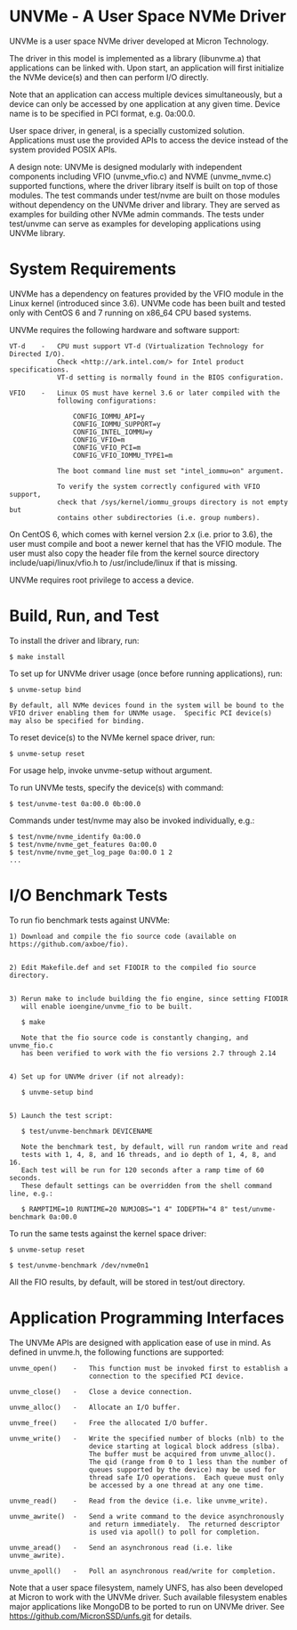 UNVMe - A User Space NVMe Driver
================================

UNVMe is a user space NVMe driver developed at Micron Technology.

The driver in this model is implemented as a library (libunvme.a) that
applications can be linked with.  Upon start, an application will first
initialize the NVMe device(s) and then can perform I/O directly.

Note that an application can access multiple devices simultaneously, but 
a device can only be accessed by one application at any given time.
Device name is to be specified in PCI format, e.g. 0a:00.0.

User space driver, in general, is a specially customized solution.
Applications must use the provided APIs to access the device instead of
the system provided POSIX APIs.


A design note:  UNVMe is designed modularly with independent components
including VFIO (unvme_vfio.c) and NVME (unvme_nvme.c) supported functions,
where the driver library itself is built on top of those modules.
The test commands under test/nvme are built on those modules without
dependency on the UNVMe driver and library.  They are served as examples
for building other NVMe admin commands.  The tests under test/unvme can
serve as examples for developing applications using UNVMe library.




System Requirements
===================

UNVMe has a dependency on features provided by the VFIO module in the Linux
kernel (introduced since 3.6).  UNVMe code has been built and tested only
with CentOS 6 and 7 running on x86_64 CPU based systems.

UNVMe requires the following hardware and software support:

    VT-d    -   CPU must support VT-d (Virtualization Technology for Directed I/O).
                Check <http://ark.intel.com/> for Intel product specifications.
                VT-d setting is normally found in the BIOS configuration.

    VFIO    -   Linux OS must have kernel 3.6 or later compiled with the
                following configurations:

                    CONFIG_IOMMU_API=y
                    CONFIG_IOMMU_SUPPORT=y
                    CONFIG_INTEL_IOMMU=y
                    CONFIG_VFIO=m
                    CONFIG_VFIO_PCI=m
                    CONFIG_VFIO_IOMMU_TYPE1=m

                The boot command line must set "intel_iommu=on" argument.

                To verify the system correctly configured with VFIO support,
                check that /sys/kernel/iommu_groups directory is not empty but
                contains other subdirectories (i.e. group numbers).

On CentOS 6, which comes with kernel version 2.x (i.e. prior to 3.6),
the user must compile and boot a newer kernel that has the VFIO module.
The user must also copy the header file from the kernel source directory
include/uapi/linux/vfio.h to /usr/include/linux if that is missing.

UNVMe requires root privilege to access a device.



Build, Run, and Test
====================

To install the driver and library, run:

    $ make install


To set up for UNVMe driver usage (once before running applications), run:

    $ unvme-setup bind

    By default, all NVMe devices found in the system will be bound to the
    VFIO driver enabling them for UNVMe usage.  Specific PCI device(s)
    may also be specified for binding.


To reset device(s) to the NVMe kernel space driver, run:

    $ unvme-setup reset


For usage help, invoke unvme-setup without argument.


To run UNVMe tests, specify the device(s) with command:

    $ test/unvme-test 0a:00.0 0b:00.0


Commands under test/nvme may also be invoked individually, e.g.:

    $ test/nvme/nvme_identify 0a:00.0
    $ test/nvme/nvme_get_features 0a:00.0
    $ test/nvme/nvme_get_log_page 0a:00.0 1 2
    ...



I/O Benchmark Tests
===================

To run fio benchmark tests against UNVMe:

    1) Download and compile the fio source code (available on https://github.com/axboe/fio).


    2) Edit Makefile.def and set FIODIR to the compiled fio source directory.


    3) Rerun make to include building the fio engine, since setting FIODIR
       will enable ioengine/unvme_fio to be built.
    
       $ make

       Note that the fio source code is constantly changing, and unvme_fio.c
       has been verified to work with the fio versions 2.7 through 2.14


    4) Set up for UNVMe driver (if not already):

       $ unvme-setup bind


    5) Launch the test script:
    
       $ test/unvme-benchmark DEVICENAME

       Note the benchmark test, by default, will run random write and read
       tests with 1, 4, 8, and 16 threads, and io depth of 1, 4, 8, and 16.
       Each test will be run for 120 seconds after a ramp time of 60 seconds.
       These default settings can be overridden from the shell command line, e.g.:

       $ RAMPTIME=10 RUNTIME=20 NUMJOBS="1 4" IODEPTH="4 8" test/unvme-benchmark 0a:00.0


To run the same tests against the kernel space driver:

    $ unvme-setup reset

    $ test/unvme-benchmark /dev/nvme0n1


All the FIO results, by default, will be stored in test/out directory.



Application Programming Interfaces
==================================

The UNVMe APIs are designed with application ease of use in mind.
As defined in unvme.h, the following functions are supported:

    unvme_open()    -   This function must be invoked first to establish a
                        connection to the specified PCI device.

    unvme_close()   -   Close a device connection.

    unvme_alloc()   -   Allocate an I/O buffer.

    unvme_free()    -   Free the allocated I/O buffer.

    unvme_write()   -   Write the specified number of blocks (nlb) to the
                        device starting at logical block address (slba).
                        The buffer must be acquired from unvme_alloc().
                        The qid (range from 0 to 1 less than the number of
                        queues supported by the device) may be used for
                        thread safe I/O operations.  Each queue must only
                        be accessed by a one thread at any one time.

    unvme_read()    -   Read from the device (i.e. like unvme_write).

    unvme_awrite()  -   Send a write command to the device asynchronously
                        and return immediately.  The returned descriptor
                        is used via apoll() to poll for completion.

    unvme_aread()   -   Send an asynchronous read (i.e. like unvme_awrite).

    unvme_apoll()   -   Poll an asynchronous read/write for completion.



Note that a user space filesystem, namely UNFS, has also been developed
at Micron to work with the UNVMe driver.  Such available filesystem enables
major applications like MongoDB to be ported to run on UNVMe driver.
See https://github.com/MicronSSD/unfs.git for details.

